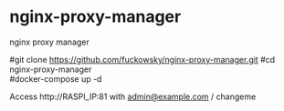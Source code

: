 # nginx-proxy-manager
nginx proxy manager

#git clone https://github.com/fuckowsky/nginx-proxy-manager.git
#cd nginx-proxy-manager  
#docker-compose up -d  
  
Access http://RASPI_IP:81 with admin@example.com / changeme
